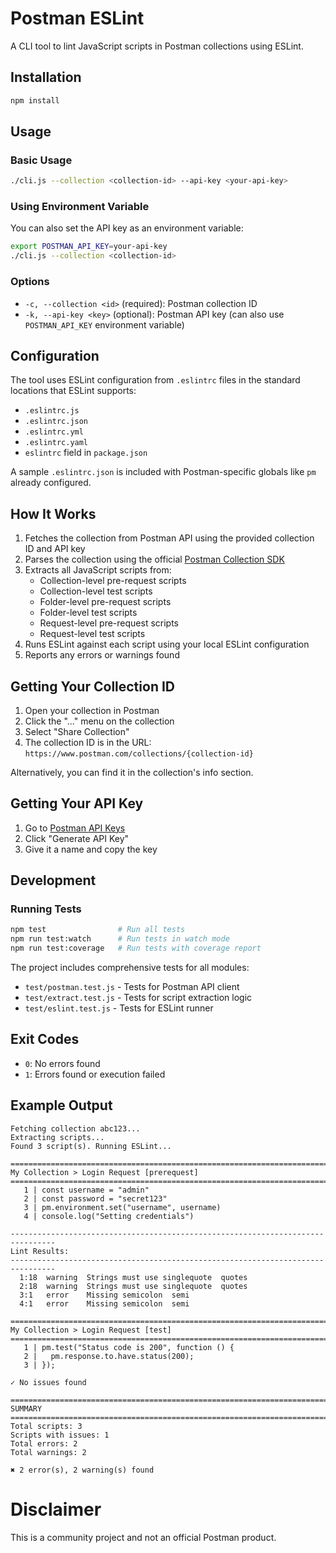 # Postman ESLint

A CLI tool to lint JavaScript scripts in Postman collections using ESLint.

## Installation

```bash
npm install
```

## Usage

### Basic Usage

```bash
./cli.js --collection <collection-id> --api-key <your-api-key>
```

### Using Environment Variable

You can also set the API key as an environment variable:

```bash
export POSTMAN_API_KEY=your-api-key
./cli.js --collection <collection-id>
```

### Options

- `-c, --collection <id>` (required): Postman collection ID
- `-k, --api-key <key>` (optional): Postman API key (can also use `POSTMAN_API_KEY` environment variable)

## Configuration

The tool uses ESLint configuration from `.eslintrc` files in the standard locations that ESLint supports:

- `.eslintrc.js`
- `.eslintrc.json`
- `.eslintrc.yml`
- `.eslintrc.yaml`
- `eslintrc` field in `package.json`

A sample `.eslintrc.json` is included with Postman-specific globals like `pm` already configured.

## How It Works

1. Fetches the collection from Postman API using the provided collection ID and API key
2. Parses the collection using the official [Postman Collection SDK](https://www.npmjs.com/package/postman-collection)
3. Extracts all JavaScript scripts from:
   - Collection-level pre-request scripts
   - Collection-level test scripts
   - Folder-level pre-request scripts
   - Folder-level test scripts
   - Request-level pre-request scripts
   - Request-level test scripts
4. Runs ESLint against each script using your local ESLint configuration
5. Reports any errors or warnings found

## Getting Your Collection ID

1. Open your collection in Postman
2. Click the "..." menu on the collection
3. Select "Share Collection"
4. The collection ID is in the URL: `https://www.postman.com/collections/{collection-id}`

Alternatively, you can find it in the collection's info section.

## Getting Your API Key

1. Go to [Postman API Keys](https://web.postman.co/settings/me/api-keys)
2. Click "Generate API Key"
3. Give it a name and copy the key

## Development

### Running Tests

```bash
npm test                # Run all tests
npm run test:watch      # Run tests in watch mode
npm run test:coverage   # Run tests with coverage report
```

The project includes comprehensive tests for all modules:
- `test/postman.test.js` - Tests for Postman API client
- `test/extract.test.js` - Tests for script extraction logic
- `test/eslint.test.js` - Tests for ESLint runner

## Exit Codes

- `0`: No errors found
- `1`: Errors found or execution failed

## Example Output

```
Fetching collection abc123...
Extracting scripts...
Found 3 script(s). Running ESLint...

================================================================================
My Collection > Login Request [prerequest]
================================================================================
   1 | const username = "admin"
   2 | const password = "secret123"
   3 | pm.environment.set("username", username)
   4 | console.log("Setting credentials")

--------------------------------------------------------------------------------
Lint Results:
--------------------------------------------------------------------------------
  1:18  warning  Strings must use singlequote  quotes
  2:18  warning  Strings must use singlequote  quotes
  3:1   error    Missing semicolon  semi
  4:1   error    Missing semicolon  semi

================================================================================
My Collection > Login Request [test]
================================================================================
   1 | pm.test("Status code is 200", function () {
   2 |   pm.response.to.have.status(200);
   3 | });

✓ No issues found

================================================================================
SUMMARY
================================================================================
Total scripts: 3
Scripts with issues: 1
Total errors: 2
Total warnings: 2

✖ 2 error(s), 2 warning(s) found
```

# Disclaimer

This is a community project and not an official Postman product.

